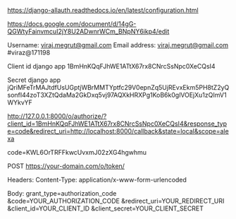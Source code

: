 https://django-allauth.readthedocs.io/en/latest/configuration.html

https://docs.google.com/document/d/14gG-QGWtyFainvmcuI2jY8U2ADwnrWCm_BNpNY6ikp4/edit

Username: viraj.megrut@gmail.com
Email address: viraj.megrut@gmail.com
#viraz@171198


Client id django app
1BmHnKQqFJhWE1ATtX67rx8CNrcSsNpc0XeCQsI4

Secret django app
jQriMFeTrMAJtdfUsUGptjWBrMMTYptfc29V0epnZq5UjREvxEkm5PH8tZ2yQsonfI44zoT3XZtQdaMa2GkDxq5vj97AQXkHRXPg1KoB6k0glVOEjXu1zQImV1WYkvYF



http://127.0.0.1:8000/o/authorize/?client_id=1BmHnKQqFJhWE1ATtX67rx8CNrcSsNpc0XeCQsI4&response_type=code&redirect_uri=http://localhost:8000/callback&state=local&scope=alexa

code=KWL6OrTRFFkwcUvxmJ02zXG4hgwhmu

POST https://your-domain.com/o/token/

Headers:
Content-Type: application/x-www-form-urlencoded

Body:
grant_type=authorization_code
&code=YOUR_AUTHORIZATION_CODE
&redirect_uri=YOUR_REDIRECT_URI
&client_id=YOUR_CLIENT_ID
&client_secret=YOUR_CLIENT_SECRET